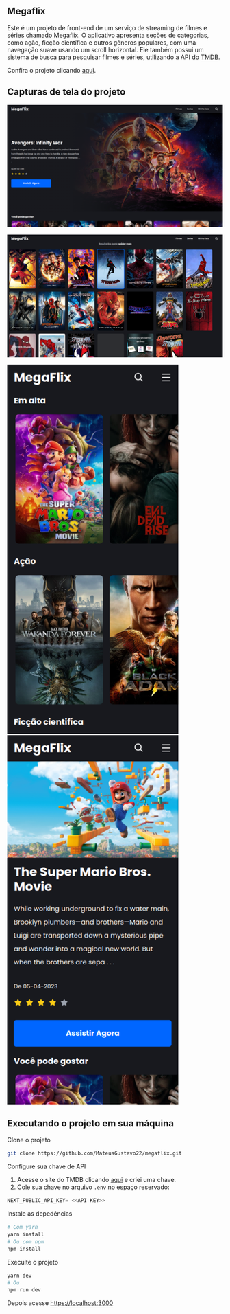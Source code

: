 ## Megaflix
Este é um projeto de front-end de um serviço de streaming de filmes e séries chamado Megaflix. O aplicativo apresenta seções de categorias, como ação, ficção científica e outros gêneros populares, com uma navegação suave usando um scroll horizontal. Ele também possui um sistema de busca para pesquisar filmes e séries, utilizando a API do [TMDB](https://developer.themoviedb.org/docs).

Confira o projeto clicando [aqui](https://megaflix-gamma.vercel.app/).

## Capturas de tela do projeto

![Screenshot](https://github.com/MateusGustavo22/megaflix/blob/main/public/screenshot/print02.png)

![Screenshot](https://github.com/MateusGustavo22/megaflix/blob/main/public/screenshot/print01.png)

<img src="https://github.com/MateusGustavo22/megaflix/blob/main/public/screenshot/mobile01.png" alt="Imagem 1" width="400" />
  
<img src="https://github.com/MateusGustavo22/megaflix/blob/main/public/screenshot/mobile02.png" alt="Imagem 2" width="400" />

## Executando o projeto em sua máquina

Clone o projeto
```bash
git clone https://github.com/MateusGustavo22/megaflix.git
```
Configure sua chave de API
1. Acesse o site do TMDB clicando [aqui](https://developer.themoviedb.org/docs) e criei uma chave.
2. Cole sua chave no arquivo `.env` no espaço reservado:
```javascript
NEXT_PUBLIC_API_KEY= <<API KEY>>
```

Instale as depedências
```bash
# Com yarn
yarn install
# Ou com npm
npm install
```
Execulte o projeto
```bash
yarn dev
# Ou
npm run dev
```
Depois acesse [https://localhost:3000](https://localhost:3000)
